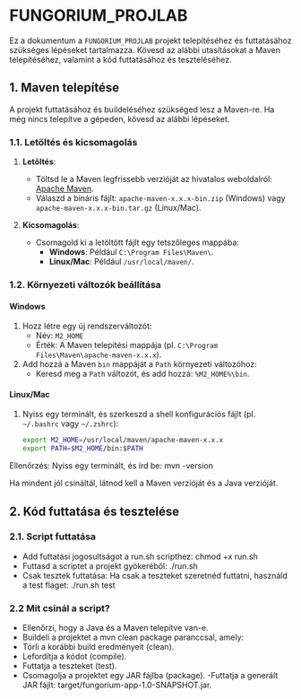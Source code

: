# FUNGORIUM_PROJLAB

Ez a dokumentum a `FUNGORIUM_PROJLAB` projekt telepítéséhez és futtatásához szükséges lépéseket tartalmazza. Kövesd az alábbi utasításokat a Maven telepítéséhez, valamint a kód futtatásához és teszteléséhez.

## 1. Maven telepítése

A projekt futtatásához és buildeléséhez szükséged lesz a Maven-re. Ha még nincs telepítve a gépeden, kövesd az alábbi lépéseket.

### 1.1. Letöltés és kicsomagolás

1. **Letöltés**:
   - Töltsd le a Maven legfrissebb verzióját az hivatalos weboldalról: [Apache Maven](https://maven.apache.org/download.cgi).
   - Válaszd a bináris fájlt: `apache-maven-x.x.x-bin.zip` (Windows) vagy `apache-maven-x.x.x-bin.tar.gz` (Linux/Mac).

2. **Kicsomagolás**:
   - Csomagold ki a letöltött fájlt egy tetszőleges mappába:
     - **Windows**: Például `C:\Program Files\Maven\`.
     - **Linux/Mac**: Például `/usr/local/maven/`.

### 1.2. Környezeti változók beállítása

#### **Windows**
1. Hozz létre egy új rendszerváltozót:
   - Név: `M2_HOME`
   - Érték: A Maven telepítési mappája (pl. `C:\Program Files\Maven\apache-maven-x.x.x`).
2. Add hozzá a Maven `bin` mappáját a `Path` környezeti változóhoz:
   - Keresd meg a `Path` változót, és add hozzá: `%M2_HOME%\bin`.

#### **Linux/Mac**
1. Nyiss egy terminált, és szerkeszd a shell konfigurációs fájlt (pl. `~/.bashrc` vagy `~/.zshrc`):
   ```bash
   export M2_HOME=/usr/local/maven/apache-maven-x.x.x
   export PATH=$M2_HOME/bin:$PATH

Ellenőrzés: Nyiss egy terminált, és írd be:
mvn -version

Ha mindent jól csináltál, látnod kell a Maven verzióját és a Java verzióját.

## 2. Kód futtatása és tesztelése
### 2.1. Script futtatása 
- Add futtatási jogosultságot a run.sh scripthez: chmod +x run.sh
- Futtasd a scriptet a projekt gyökeréből: ./run.sh
- Csak tesztek futtatása: Ha csak a teszteket szeretnéd futtatni, használd a test flaget: ./run.sh test
### 2.2 Mit csinál a script?
- Ellenőrzi, hogy a Java és a Maven telepítve van-e.
- Buildeli a projektet a mvn clean package paranccsal, amely:
- Törli a korábbi build eredményeit (clean).
- Lefordítja a kódot (compile).
- Futtatja a teszteket (test).
- Csomagolja a projektet egy JAR fájlba (package).
-Futtatja a generált JAR fájlt: target/fungorium-app-1.0-SNAPSHOT.jar.
